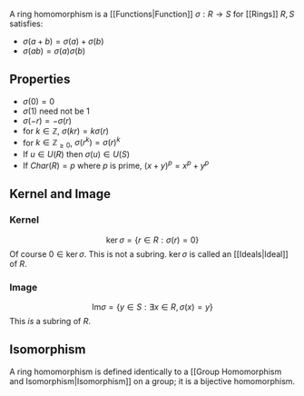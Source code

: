 A ring homomorphism is a [[Functions|Function]] $\sigma :R\to S$ for [[Rings]] $R,S$ satisfies:
- $\sigma(a+b)=\sigma (a)+\sigma(b)$
- $\sigma(ab)=\sigma (a)\sigma(b)$
## Properties
- $\sigma(0)=0$
- $\sigma(1)$ need not be $1$
- $\sigma(-r)=-\sigma(r)$
- for $k\in \mathbb{Z}$, $\sigma(kr)=k\sigma (r)$
- for $k\in \mathbb{Z}_{\geq 0}$, $\sigma (r^{k})=\sigma (r)^{k}$
- If $u\in U(R)$ then $\sigma(u)\in U(S)$
- If $Char(R)=p$ where $p$ is prime, $(x+y)^{p}=x^{p}+y^p$
## Kernel and Image
### Kernel
$$\ker \sigma=\{ r\in R: \sigma(r)=0 \}$$
Of course $0\in\ker\sigma$. This is not a subring.
$\ker\sigma$ is called an [[Ideals|Ideal]] of $R$.
### Image
$$\mathrm{Im}\sigma=\{ y\in S: \exists x \in R, \sigma(x)=y \}$$
This *is* a subring of $R$.

## Isomorphism
A ring homomorphism is defined identically to a [[Group Homomorphism and Isomorphism|Isomorphism]] on a group; it is a bijective homomorphism.

